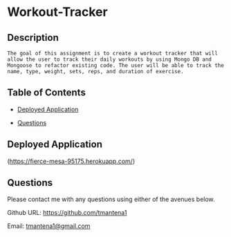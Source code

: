 
# Workout-Tracker

## Description
    The goal of this assignment is to create a workout tracker that will allow the user to track their daily workouts by using Mongo DB and Mongoose to refactor existing code. The user will be able to track the name, type, weight, sets, reps, and duration of exercise.
  
## Table of Contents

- [Deployed Application](#deployedapplication)

- [Questions](#questions)

  
## Deployed Application
  (https://fierce-mesa-95175.herokuapp.com/)

## Questions

  Please contact me with any questions using either of the avenues below. 

  Github URL: https://github.com/tmantena1

  Email: tmantena1@gmail.com
